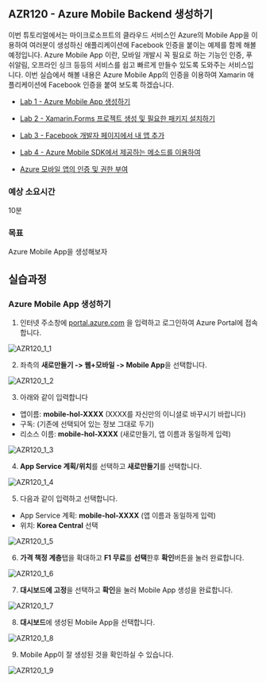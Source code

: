 ## AZR120 - Azure Mobile Backend 생성하기 

이번 튜토리얼에서는 마이크로소프트의 클라우드 서비스인 Azure의 Mobile App을 이용하여 여러분이 생성하신 애플리케이션에 Facebook 인증을 붙이는 예제를 함께 해볼 예정입니다. 
Azure Mobile App 이란, 모바일 개발시 꼭 필요로 하는 기능인 인증, 푸쉬알림, 오프라인 싱크 등등의 서비스를 쉽고 빠르게 만들수 있도록 도와주는 서비스입니다.
이번 실습에서 해볼 내용은 Azure Mobile App의 인증을 이용하여 Xamarin 애플리케이션에 Facebook 인증을 붙여 보도록 하겠습니다. 

* [Lab 1 - Azure Mobile App 생성하기](https://github.com/angie4u/xamarin-hol/blob/master/AZR120-Azure%20Mobile%20App/AZR120_Lab1.md) 
* [Lab 2 - Xamarin.Forms 프로젝트 생성 및 필요한 패키지 설치하기](https://github.com/angie4u/xamarin-hol/blob/master/AZR120-Azure%20Mobile%20App/AZR120_Lab2.md) 
* [Lab 3 - Facebook 개발자 페이지에서 내 앱 추가](https://github.com/angie4u/xamarin-hol/blob/master/AZR120-Azure%20Mobile%20App/AZR120_Lab3.md)
* [Lab 4 - Azure Mobile SDK에서 제공하는 메소드를 이용하여](https://github.com/angie4u/xamarin-hol/blob/master/AZR120-Azure%20Mobile%20App/AZR120_Lab4.md) 

* [Azure 모바일 앱의 인증 및 권한 부여](https://docs.microsoft.com/ko-kr/azure/app-service-mobile/app-service-mobile-auth)

### 예상 소요시간
10분

### 목표
Azure Mobile App을 생성해보자

## 실습과정
### Azure Mobile App 생성하기 

1. 인터넷 주소창에 [portal.azure.com](https://portal.azure.com) 을 입력하고 로그인하여 Azure Portal에 접속합니다. 

![AZR120_1_1](./images/AZR120_1_1.PNG)

2. 좌측의 **새로만들기 -> 웹+모바일 -> Mobile App**을 선택합니다.

![AZR120_1_2](./images/AZR120_1_2.PNG)

3. 아래와 같이 입력합니다
* 앱이름: **mobile-hol-XXXX** (XXXX를 자신만의 이니셜로 바꾸시기 바랍니다)
* 구독: (기존에 선택되어 있는 정보 그대로 두기)
* 리소스 이름: **mobile-hol-XXXX** (새로만들기, 앱 이름과 동일하게 입력)

![AZR120_1_3](./images/AZR120_1_3.PNG)

4. **App Service 계획/위치**를 선택하고 **새로만들기**를 선택합니다.

![AZR120_1_4](./images/AZR120_1_4.PNG)

5. 다음과 같이 입력하고 선택합니다.
* App Service 계획:  **mobile-hol-XXXX** (앱 이름과 동일하게 입력)
* 위치: **Korea Central** 선택

![AZR120_1_5](./images/AZR120_1_5.PNG)

6. **가격 책정 계층**탭을 확대하고 **F1 무료**를 **선택**한후 **확인**버튼을 눌러 완료합니다.

![AZR120_1_6](./images/AZR120_1_6.PNG)

7. **대시보드에 고정**을 선택하고 **확인**을 눌러 Mobile App 생성을 완료합니다.

![AZR120_1_7](./images/AZR120_1_7.PNG)

8. **대시보드**에 생성된 Mobile App을 선택합니다.

![AZR120_1_8](./images/AZR120_1_8.PNG)

9. Mobile App이 잘 생성된 것을 확인하실 수 있습니다.

![AZR120_1_9](./images/AZR120_1_9.PNG)

